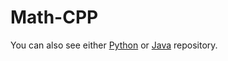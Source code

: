 # Math-CPP
You can also see either [Python](https://github.com/olcaytaner/Math-Py) 
or [Java](https://github.com/olcaytaner/Math) repository.
